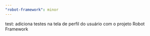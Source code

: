```yaml
---
"robot-framework": minor
---
```


test: adiciona testes na tela de perfil do usuário com o projeto Robot Framework
